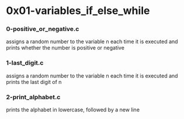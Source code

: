 # 0x01-variables_if_else_while

### 0-positive_or_negative.c
assigns a random number to the variable n each time
it is executed and prints whether the number is positive or negative

### 1-last_digit.c
assigns a random number to the variable n each time
it is executed and prints the last digit of n

### 2-print_alphabet.c
prints the alphabet in lowercase, followed by a new line
